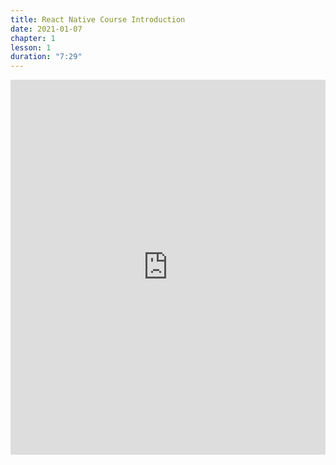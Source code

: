 ```yaml
---
title: React Native Course Introduction
date: 2021-01-07
chapter: 1
lesson: 1
duration: "7:29"
---
```


<iframe width="100%" height="600" src="https://www.youtube.com/embed/dHNWa5NUklw" title="YouTube video player" frameborder="0" allow="accelerometer; autoplay; clipboard-write; encrypted-media; gyroscope; picture-in-picture" allowfullscreen></iframe>
